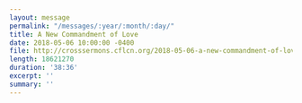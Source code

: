 ```yaml
---
layout: message
permalink: "/messages/:year/:month/:day/"
title: A New Commandment of Love
date: 2018-05-06 10:00:00 -0400
file: http://crosssermons.cflcn.org/2018-05-06-a-new-commandment-of-love.m4a
length: 18621270
duration: '38:36'
excerpt: ''
summary: ''
---
```

